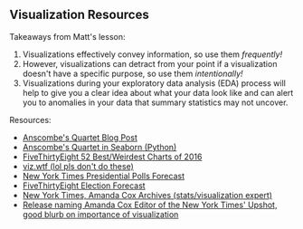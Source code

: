 ## Visualization Resources

Takeaways from Matt's lesson:
1. Visualizations effectively convey information, so use them *frequently!*
2. However, visualizations can detract from your point if a visualization doesn't have a specific purpose, so use them *intentionally!*
3. Visualizations during your exploratory data analysis (EDA) process will help to give you a clear idea about what your data look like and can alert you to anomalies in your data that summary statistics may not uncover.

Resources:
- [Anscombe's Quartet Blog Post](https://blog.heapanalytics.com/anscombes-quartet-and-why-summary-statistics-dont-tell-the-whole-story/)
- [Anscombe's Quartet in Seaborn (Python)](https://seaborn.pydata.org/examples/anscombes_quartet.html)
- [FiveThirtyEight 52 Best/Weirdest Charts of 2016](https://fivethirtyeight.com/features/the-52-best-and-weirdest-charts-we-made-in-2016/)
- [viz.wtf (lol pls don't do these)](http://viz.wtf/)
- [New York Times Presidential Polls Forecast](https://www.nytimes.com/interactive/2016/upshot/presidential-polls-forecast.html)
- [FiveThirtyEight Election Forecast](https://projects.fivethirtyeight.com/2016-election-forecast/)
- [New York Times, Amanda Cox Archives (stats/visualization expert)](https://www.nytimes.com/by/amanda-cox)
- [Release naming Amanda Cox Editor of the New York Times' Upshot, good blurb on importance of visualization](http://www.nytco.com/amanda-cox-named-editor-the-upshot/)
